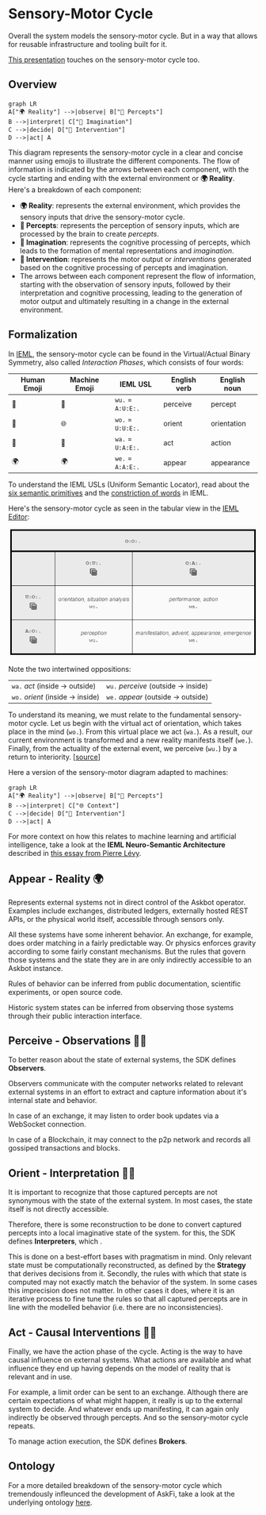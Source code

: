 # Sensory-Motor Cycle

Overall the system models the sensory-motor cycle. But in a way that allows for reusable infrastructure and tooling built for it.

[This presentation](https://www.icloud.com/photos/#0e05LRBRTStqtM5rm1xL2wZKg) touches on the sensory-motor cycle too.

## Overview

```mermaid
graph LR
A["🌍 Reality"] -->|observe| B["👀 Percepts"]
B -->|interpret| C["🧠 Imagination"] 
C -->|decide| D["👋 Intervention"]
D -->|act| A
```

This diagram represents the sensory-motor cycle in a clear and concise manner using emojis to illustrate the different components. The flow of information is indicated by the arrows between each component, with the cycle starting and ending with the external environment or **🌍 Reality**. Here's a breakdown of each component:

- **🌍 Reality**: represents the external environment, which provides the sensory inputs that drive the sensory-motor cycle.
- **👀 Percepts**: represents the perception of sensory inputs, which are processed by the brain to create _percepts_.
- **🧠 Imagination**: represents the cognitive processing of percepts, which leads to the formation of mental representations and _imagination_.
- **👋 Intervention**: represents the motor output or _interventions_ generated based on the cognitive processing of percepts and imagination.
- The arrows between each component represent the flow of information, starting with the observation of sensory inputs, followed by their interpretation and cognitive processing, leading to the generation of motor output and ultimately resulting in a change in the external environment.

## Formalization

In [IEML](https://intlekt.io/ieml/), the sensory-motor cycle can be found in the Virtual/Actual Binary Symmetry, also called _Interaction Phases_, which consists of four words:

| Human Emoji | Machine Emoji | IEML USL | English verb | English noun |
| ----------- | ------------- | -------- | ------------ | ------------ |
| 👀 | 📸 | `wu.` = `A:U:E:.` | perceive | percept
| 🧠 | 🌐 | `wo.` = `U:U:E:.` | orient | orientation
| 👋 | 🦾 | `wa.` = `U:A:E:.` | act | action
| 🌍 | 🌍 | `we.` = `A:A:E:.` | appear | appearance

To understand the IEML USLs (Uniform Semantic Locator), read about the [six semantic primitives](https://intlekt.io/semantic-primitives/) and the [constriction of words](https://intlekt.io/elements/) in IEML.

Here's the sensory-motor cycle as seen in the tabular view in the [IEML Editor](https://ieml.intlekt.io):

![Interaction Phases](./images/interaction-phases.png)

Note the two intertwined oppositions:

|                                  |                                     |
| -------------------------------- | ----------------------------------- |
| `wa.` _act_ (inside → outside)   | `wu.` _perceive_ (outside → inside) |
| `wo.` _orient_ (inside → inside) | `we.` _appear_ (outside → outside)  |

To understand its meaning, we must relate to the fundamental sensory-motor cycle. Let us begin with the virtual act of orientation, which takes place in the mind (`wo.`). From this virtual place we act (`wa.`). As a result, our current environment is transformed and a new reality manifests itself (`we.`). Finally, from the actuality of the external event, we perceive (`wu.`) by a return to interiority. [[source](https://intlekt.io/25-basic-categories/)]

Here a version of the sensory-motor diagram adapted to machines:

```mermaid
graph LR
A["🌍 Reality"] -->|observe| B["📸 Percepts"]
B -->|interpret| C["🌐 Context"] 
C -->|decide| D["🦾 Intervention"]
D -->|act| A
```

For more context on how this relates to machine learning and artificial intelligence, take a look at the **IEML Neuro-Semantic Architecture** described in [this essay from Pierre Lévy](https://intlekt.io/2022/01/18/ieml-towards-a-paradigm-shift-in-artificial-intelligence/).

## Appear - Reality 🌍

Represents external systems not in direct control of the Askbot operator. Examples include exchanges, distributed ledgers, externally hosted REST APIs, or the physical world itself, accessible through sensors only.

All these systems have some inherent behavior. An exchange, for example, does order matching in a fairly predictable way. Or physics enforces gravity according to some fairly constant mechanisms. But the rules that govern those systems and the state they are in are only indirectly accessible to an Askbot instance.

Rules of behavior can be inferred from public documentation, scientific experiments, or open source code.

Historic system states can be inferred from observing those systems through their public interaction interface.

## Perceive - Observations 👀📸

To better reason about the state of external systems, the SDK defines **Observers**.

Observers communicate with the computer networks related to relevant external systems in an effort to extract and capture information about it's internal state and behavior.

In case of an exchange, it may listen to order book updates via a WebSocket connection.

In case of a Blockchain, it may connect to the p2p network and records all gossiped transactions and blocks.

## Orient - Interpretation 🧠🌐

It is important to recognize that those captured percepts are not synonymous with the state of the external system. In most cases, the state itself is not directly accessible.

Therefore, there is some reconstruction to be done to convert captured percepts into a local imaginative state of the system. for this, the SDK defines **Interpreters**, which .

This is done on a best-effort bases with pragmatism in mind. Only relevant state must be computationally reconstructed, as defined by the **Strategy** that derives decisions from it. Secondly, the rules with which that state is computed may not exactly match the behavior of the system. In some cases this imprecision does not matter. In other cases it does, where it is an iterative process to fine tune the rules so that all captured percepts are in line with the modelled behavior (i.e. there are no inconsistencies).

## Act - Causal Interventions 👋🦾

Finally, we have the action phase of the cycle. Acting is the way to have causal influence on external systems. What actions are available and what influence they end up having depends on the model of reality that is relevant and in use.

For example, a limit order can be sent to an exchange. Although there are certain expectations of what might happen, it really is up to the external system to decide. And whatever ends up manifesting, it can again only indirectly be observed through percepts. And so the sensory-motor cycle repeats.

To manage action execution, the SDK defines **Brokers**.

## Ontology

For a more detailed breakdown of the sensory-motor cycle which tremendously infleunced the development of AskFi, take a look at the underlying ontology [here](ontology.md).
